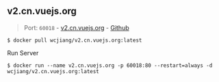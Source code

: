 v2.cn.vuejs.org
---

> Port: `60018` - [v2.cn.vuejs.org](https://v2.cn.vuejs.org/)  - [Github](https://github.com/vuejs/v2.cn.vuejs.org)

```shell
$ docker pull wcjiang/v2.cn.vuejs.org:latest
```

Run Server

```shell
$ docker run --name v2.cn.vuejs.org -p 60018:80 --restart=always -d wcjiang/v2.cn.vuejs.org:latest
```
